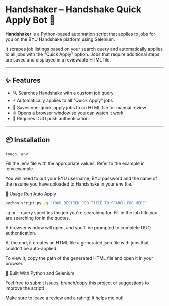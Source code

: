 # Handshaker – Handshake Quick Apply Bot 🤖

**Handshaker** is a Python-based automation script that applies to jobs for you on the BYU Handshake platform using Selenium.

It scrapes job listings based on your search query and automatically applies to all jobs with the "Quick Apply" option. Jobs that require additional steps are saved and displayed in a reviewable HTML file.

---

## ✨ Features

- 🔍 Searches Handshake with a custom job query
- ⚡ Automatically applies to all "Quick Apply" jobs
- 📝 Saves non-quick-apply jobs to an HTML file for manual review
- 🌐 Opens a browser window so you can watch it work
- 🔐 Requires DUO push authentication

---

## 📦 Installation

```bash
touch .env
```

Fill the .env file with the appropriate values. Refer to the example in .env.example.

You will need to put your BYU username, BYU password and the name of the resume you have uploaded to Handshake in your env file.

🚀 Usage
Run Auto Apply

```bash
python script.py -q "YOUR DESIRED JOB TITLE TO SEARCH FOR HERE"
```
-q or --query specifies the job you're searching for. Fill in the job title you are searching for in the quotes.

A browser window will open, and you’ll be prompted to complete DUO authentication.

At the end, it creates an HTML file a generated json file with jobs that couldn't be auto-applied.

To view it, copy the path of the generated HTML file and open it in your browser.

🧰 Built With Python and Selenium

Feel free to submit issues, branch/copy this project or suggestions to improve the script!

Make sure to leave a review and a rating! It helps me out!
